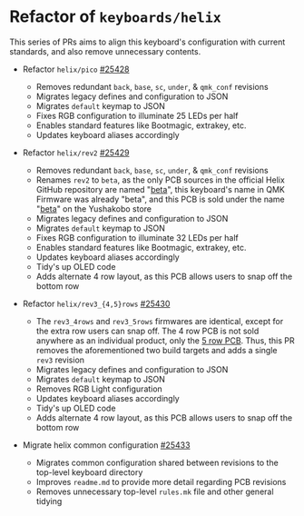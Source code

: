 # Refactor of `keyboards/helix`

This series of PRs aims to align this keyboard's configuration with current standards, and also remove unnecessary contents.

- Refactor `helix/pico` [#25428](https://github.com/qmk/qmk_firmware/pull/25428)
    - Removes redundant `back`, `base`, `sc`, `under`, & `qmk_conf` revisions
    - Migrates legacy defines and configuration to JSON
    - Migrates `default` keymap to JSON
    - Fixes RGB configuration to illuminate 25 LEDs per half
    - Enables standard features like Bootmagic, extrakey, etc.
    - Updates keyboard aliases accordingly

- Refactor `helix/rev2` [#25429](https://github.com/qmk/qmk_firmware/pull/25429)
    - Removes redundant `back`, `base`, `sc`, `under`, & `qmk_conf` revisions
    - Renames `rev2` to `beta`, as the only PCB sources in the official Helix GitHub repository are named "[beta](https://github.com/MakotoKurauchi/helix/tree/master/PCB/beta)", this keyboard's name in QMK Firmware was already "beta", and this PCB is sold under the name "[beta](https://shop.yushakobo.jp/products/oss_pcb?variant=39452554231969)" on the Yushakobo store
    - Migrates legacy defines and configuration to JSON
    - Migrates `default` keymap to JSON
    - Fixes RGB configuration to illuminate 32 LEDs per half
    - Enables standard features like Bootmagic, extrakey, etc.
    - Updates keyboard aliases accordingly
    - Tidy's up OLED code
    - Adds alternate 4 row layout, as this PCB allows users to snap off the bottom row

- Refactor `helix/rev3_{4,5}rows` [#25430](https://github.com/qmk/qmk_firmware/pull/25430)
    - The `rev3_4rows` and `rev3_5rows` firmwares are identical, except for the extra row users can snap off. The 4 row PCB is not sold anywhere as an individual product, only the [5 row PCB](https://shop.yushakobo.jp/products/2143). Thus, this PR removes the aforementioned two build targets and adds a single `rev3` revision
    - Migrates legacy defines and configuration to JSON
    - Migrates `default` keymap to JSON
    - Removes RGB Light configuration
    - Updates keyboard aliases accordingly
    - Tidy's up OLED code
    - Adds alternate 4 row layout, as this PCB allows users to snap off the bottom row

- Migrate helix common configuration [#25433](https://github.com/qmk/qmk_firmware/pull/25433)
    - Migrates common configuration shared between revisions to the top-level keyboard directory
    - Improves `readme.md` to provide more detail regarding PCB revisions
    - Removes unnecessary top-level `rules.mk` file and other general tidying

